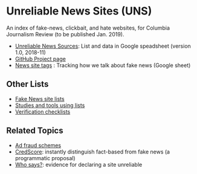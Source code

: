 # Unreliable News Sites (UNS)
An index of fake-news, clickbait, and hate websites, for Columbia Journalism Review (to be published Jan. 2019).

* <a href="https://docs.google.com/spreadsheets/d/1ck1_FZC-97uDLIlvRJDTrGqBk0FuDe9yHkluROgpGS8/edit?usp=sharing">Unreliable News Sources</a>: List and data in Google speadsheet (version 1.0, 2018-11)
* <a href="https://github.com/hearvox/unreliable-news/projects/1">GitHub Project page</a>
* <a href="https://docs.google.com/spreadsheets/d/1KrwCeg5hYRJ59fmg5qnXeM2KqDavbawTU0GgzHs7u4c/edit?usp=sharing">News site tags</a> : Tracking how we talk about fake news (Google sheet)

## Other Lists
* <a href="https://github.com/hearvox/unreliable-news/blob/master/ref/fake-news-site-lists.md">Fake News site lists</a>
* <a href="https://github.com/hearvox/unreliable-news/blob/master/ref/tools-use-lists.md">Studies and tools using lists</a>
* <a href="https://github.com/hearvox/unreliable-news/blob/master/ref/news-verification-checklists.md">Verification checklists</a>

## Related Topics
* <a href="https://github.com/hearvox/unreliable-news/blob/master/topics/ad-fraud.md">Ad fraud schemes</a>
* <a href="https://github.com/hearvox/unreliable-news/blob/master/topics/credscore.md">CredScore</a>: instantly distinguish fact-based from fake news (a programmatic proposal)
* <a href="https://github.com/hearvox/unreliable-news/blob/master/topics/evidence.md">Who says?</a>: evidence for declaring a site unreliable

